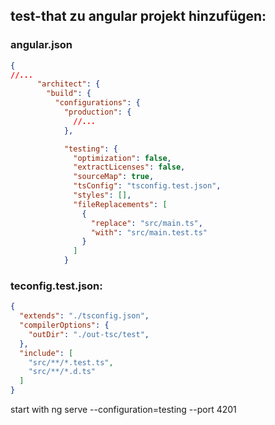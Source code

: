 ## **test-that** zu angular projekt hinzufügen:

### angular.json

```json
{
//...
      "architect": {
        "build": {
          "configurations": {
            "production": {
              //...
            },

            "testing": {
              "optimization": false,
              "extractLicenses": false,
              "sourceMap": true,
              "tsConfig": "tsconfig.test.json",
              "styles": [],
              "fileReplacements": [
                {
                  "replace": "src/main.ts",
                  "with": "src/main.test.ts"
                }
              ]
            }
```


### teconfig.test.json:

```json
{
  "extends": "./tsconfig.json",
  "compilerOptions": {
    "outDir": "./out-tsc/test",
  },
  "include": [
    "src/**/*.test.ts",
    "src/**/*.d.ts"
  ]
}

```

start with
ng serve --configuration=testing --port 4201